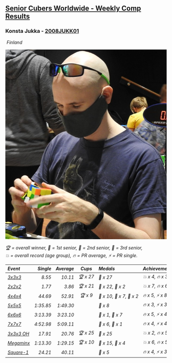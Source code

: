 <style>table {white-space: nowrap;}</style>
<link rel="stylesheet" type="text/css" href="/scw-comp/css/flags.css" />

## [Senior Cubers Worldwide - Weekly Comp Results](/scw-comp/results/)
### Konsta Jukka - [2008JUKK01](https://www.worldcubeassociation.org/persons/2008JUKK01)

<i class="flag flag-FI" />&nbsp;Finland

![Konsta Jukka](1598884731.jpg)

<span style="white-space: nowrap;">🏆 = overall winner</span>, <span style="white-space: nowrap;">🥇 = 1st senior</span>, <span style="white-space: nowrap;">🥈 = 2nd senior</span>, <span style="white-space: nowrap;">🥉 = 3rd senior</span>, <span style="white-space: nowrap;">💥 = overall record (age group)</span>, <span style="white-space: nowrap;">🔥 = PR average</span>, <span style="white-space: nowrap;">⚡ = PR single</span>.

| Event | Single | Average | Cups | Medals | Achievements|
| :-- | --: | --: | :--: | :-- | :-- |
| [3x3x3](333.md) | 8.55 | 10.11 | 🏆 x 27 | 🥇 x 27 | 💥 x 4, 🔥 x 3, ⚡ x 4 |
| [2x2x2](222.md) | 1.77 | 3.86 | 🏆 x 21 | 🥇 x 22, 🥈 x 2 | 💥 x 7, 🔥 x 6, ⚡ x 4 |
| [4x4x4](444.md) | 44.69 | 52.91 | 🏆 x 9 | 🥇 x 10, 🥈 x 7, 🥉 x 2 | 🔥 x 5, ⚡ x 8 |
| [5x5x5](555.md) | 1:35.85 | 1:49.30 |  | 🥈 x 8 | 🔥 x 3, ⚡ x 3 |
| [6x6x6](666.md) | 3:13.39 | 3:23.10 |  | 🥇 x 1, 🥈 x 7 | 🔥 x 5, ⚡ x 4 |
| [7x7x7](777.md) | 4:52.98 | 5:09.11 |  | 🥈 x 6, 🥉 x 1 | 🔥 x 4, ⚡ x 4 |
| [3x3x3 OH](333oh.md) | 17.91 | 20.76 | 🏆 x 25 | 🥇 x 25 | 💥 x 2, 🔥 x 5, ⚡ x 3 |
| [Megaminx](minx.md) | 1:13.30 | 1:29.15 | 🏆 x 10 | 🥇 x 15, 🥈 x 4 | 💥 x 6, 🔥 x 5, ⚡ x 5 |
| [Square-1](sq1.md) | 24.21 | 40.11 |  | 🥉 x 5 | 🔥 x 4, ⚡ x 3 |

<!-- Global site tag (gtag.js) - Google Analytics -->
<script async src="https://www.googletagmanager.com/gtag/js?id=UA-86348435-3"></script>
<script>window.dataLayer = window.dataLayer || []; function gtag() {dataLayer.push(arguments);} gtag('js', new Date()); gtag('config', 'UA-86348435-3');</script>
